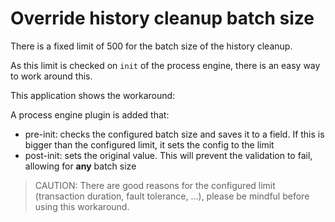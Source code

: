 # Override history cleanup batch size

There is a fixed limit of 500 for the batch size of the history cleanup.

As this limit is checked on `init` of the process engine, there is an easy way to work around this.

This application shows the workaround:

A process engine plugin is added that:

* pre-init: checks the configured batch size and saves it to a field. If this is bigger than the configured limit, it sets the config to the limit
* post-init: sets the original value. This will prevent the validation to fail, allowing for **any** batch size

>CAUTION: There are good reasons for the configured limit (transaction duration, fault tolerance, ...), please be mindful before using this workaround.